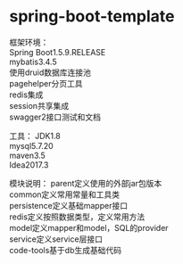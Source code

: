 # spring-boot-template
框架环境：</br>
Spring Boot1.5.9.RELEASE</br>
mybatis3.4.5</br>
使用druid数据库连接池</br>
pagehelper分页工具</br>
redis集成</br>
session共享集成</br>
swagger2接口测试和文档</br>

工具：
JDK1.8</br>
mysql5.7.20</br>
maven3.5</br>
Idea2017.3</br>

模块说明：
parent定义使用的外部jar包版本</br>
common定义常用常量和工具类</br>
persistence定义基础mapper接口</br>
redis定义按照数据类型，定义常用方法</br>
model定义mapper和model，SQL的provider</br>
service定义service层接口</br>
code-tools基于db生成基础代码</br>
